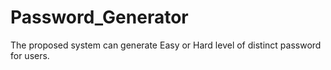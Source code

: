 # Password_Generator
The proposed system can generate Easy or Hard level of distinct password for users.

